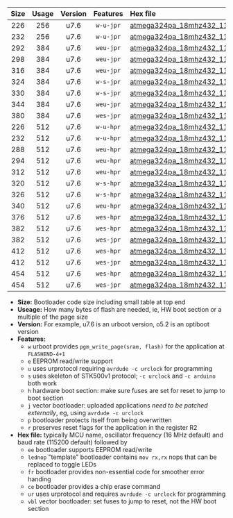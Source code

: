 |Size|Usage|Version|Features|Hex file|
|:-:|:-:|:-:|:-:|:--|
|226|256|u7.6|`w-u-jpr`|[atmega324pa_18mhz432_115200bps_ur_vbl.hex](https://raw.githubusercontent.com/stefanrueger/urboot/main//atmega324pa_18mhz432_115200bps_ur_vbl.hex)|
|232|256|u7.6|`w-u-jpr`|[atmega324pa_18mhz432_115200bps_lednop_ur_vbl.hex](https://raw.githubusercontent.com/stefanrueger/urboot/main//atmega324pa_18mhz432_115200bps_lednop_ur_vbl.hex)|
|292|384|u7.6|`weu-jpr`|[atmega324pa_18mhz432_115200bps_ee_ur_vbl.hex](https://raw.githubusercontent.com/stefanrueger/urboot/main//atmega324pa_18mhz432_115200bps_ee_ur_vbl.hex)|
|298|384|u7.6|`weu-jpr`|[atmega324pa_18mhz432_115200bps_ee_lednop_ur_vbl.hex](https://raw.githubusercontent.com/stefanrueger/urboot/main//atmega324pa_18mhz432_115200bps_ee_lednop_ur_vbl.hex)|
|316|384|u7.6|`weu-jpr`|[atmega324pa_18mhz432_115200bps_ee_lednop_fr_ur_vbl.hex](https://raw.githubusercontent.com/stefanrueger/urboot/main//atmega324pa_18mhz432_115200bps_ee_lednop_fr_ur_vbl.hex)|
|324|384|u7.6|`w-s-jpr`|[atmega324pa_18mhz432_115200bps_vbl.hex](https://raw.githubusercontent.com/stefanrueger/urboot/main//atmega324pa_18mhz432_115200bps_vbl.hex)|
|330|384|u7.6|`w-s-jpr`|[atmega324pa_18mhz432_115200bps_lednop_vbl.hex](https://raw.githubusercontent.com/stefanrueger/urboot/main//atmega324pa_18mhz432_115200bps_lednop_vbl.hex)|
|344|384|u7.6|`weu-jpr`|[atmega324pa_18mhz432_115200bps_ee_lednop_fr_ce_ur_vbl.hex](https://raw.githubusercontent.com/stefanrueger/urboot/main//atmega324pa_18mhz432_115200bps_ee_lednop_fr_ce_ur_vbl.hex)|
|380|384|u7.6|`wes-jpr`|[atmega324pa_18mhz432_115200bps_ee_vbl.hex](https://raw.githubusercontent.com/stefanrueger/urboot/main//atmega324pa_18mhz432_115200bps_ee_vbl.hex)|
|226|512|u7.6|`w-u-hpr`|[atmega324pa_18mhz432_115200bps_ur.hex](https://raw.githubusercontent.com/stefanrueger/urboot/main//atmega324pa_18mhz432_115200bps_ur.hex)|
|232|512|u7.6|`w-u-hpr`|[atmega324pa_18mhz432_115200bps_lednop_ur.hex](https://raw.githubusercontent.com/stefanrueger/urboot/main//atmega324pa_18mhz432_115200bps_lednop_ur.hex)|
|288|512|u7.6|`weu-hpr`|[atmega324pa_18mhz432_115200bps_ee_ur.hex](https://raw.githubusercontent.com/stefanrueger/urboot/main//atmega324pa_18mhz432_115200bps_ee_ur.hex)|
|294|512|u7.6|`weu-hpr`|[atmega324pa_18mhz432_115200bps_ee_lednop_ur.hex](https://raw.githubusercontent.com/stefanrueger/urboot/main//atmega324pa_18mhz432_115200bps_ee_lednop_ur.hex)|
|312|512|u7.6|`weu-hpr`|[atmega324pa_18mhz432_115200bps_ee_lednop_fr_ur.hex](https://raw.githubusercontent.com/stefanrueger/urboot/main//atmega324pa_18mhz432_115200bps_ee_lednop_fr_ur.hex)|
|320|512|u7.6|`w-s-hpr`|[atmega324pa_18mhz432_115200bps.hex](https://raw.githubusercontent.com/stefanrueger/urboot/main//atmega324pa_18mhz432_115200bps.hex)|
|326|512|u7.6|`w-s-hpr`|[atmega324pa_18mhz432_115200bps_lednop.hex](https://raw.githubusercontent.com/stefanrueger/urboot/main//atmega324pa_18mhz432_115200bps_lednop.hex)|
|340|512|u7.6|`weu-hpr`|[atmega324pa_18mhz432_115200bps_ee_lednop_fr_ce_ur.hex](https://raw.githubusercontent.com/stefanrueger/urboot/main//atmega324pa_18mhz432_115200bps_ee_lednop_fr_ce_ur.hex)|
|376|512|u7.6|`wes-hpr`|[atmega324pa_18mhz432_115200bps_ee.hex](https://raw.githubusercontent.com/stefanrueger/urboot/main//atmega324pa_18mhz432_115200bps_ee.hex)|
|382|512|u7.6|`wes-hpr`|[atmega324pa_18mhz432_115200bps_ee_lednop.hex](https://raw.githubusercontent.com/stefanrueger/urboot/main//atmega324pa_18mhz432_115200bps_ee_lednop.hex)|
|382|512|u7.6|`wes-jpr`|[atmega324pa_18mhz432_115200bps_ee_lednop_vbl.hex](https://raw.githubusercontent.com/stefanrueger/urboot/main//atmega324pa_18mhz432_115200bps_ee_lednop_vbl.hex)|
|412|512|u7.6|`wes-hpr`|[atmega324pa_18mhz432_115200bps_ee_lednop_fr.hex](https://raw.githubusercontent.com/stefanrueger/urboot/main//atmega324pa_18mhz432_115200bps_ee_lednop_fr.hex)|
|412|512|u7.6|`wes-jpr`|[atmega324pa_18mhz432_115200bps_ee_lednop_fr_vbl.hex](https://raw.githubusercontent.com/stefanrueger/urboot/main//atmega324pa_18mhz432_115200bps_ee_lednop_fr_vbl.hex)|
|454|512|u7.6|`wes-hpr`|[atmega324pa_18mhz432_115200bps_ee_lednop_fr_ce.hex](https://raw.githubusercontent.com/stefanrueger/urboot/main//atmega324pa_18mhz432_115200bps_ee_lednop_fr_ce.hex)|
|454|512|u7.6|`wes-jpr`|[atmega324pa_18mhz432_115200bps_ee_lednop_fr_ce_vbl.hex](https://raw.githubusercontent.com/stefanrueger/urboot/main//atmega324pa_18mhz432_115200bps_ee_lednop_fr_ce_vbl.hex)|

- **Size:** Bootloader code size including small table at top end
- **Useage:** How many bytes of flash are needed, ie, HW boot section or a multiple of the page size
- **Version:** For example, u7.6 is an urboot version, o5.2 is an optiboot version
- **Features:**
  + `w` urboot provides `pgm_write_page(sram, flash)` for the application at `FLASHEND-4+1`
  + `e` EEPROM read/write support
  + `u` uses urprotocol requiring `avrdude -c urclock` for programming
  + `s` uses skeleton of STK500v1 protocol; `-c urclock` and `-c arduino` both work
  + `h` hardware boot section: make sure fuses are set for reset to jump to boot section
  + `j` vector bootloader: uploaded applications *need to be patched externally*, eg, using `avrdude -c urclock`
  + `p` bootloader protects itself from being overwritten
  + `r` preserves reset flags for the application in the register R2
- **Hex file:** typically MCU name, oscillator frequency (16 MHz default) and baud rate (115200 default) followed by
  + `ee` bootloader supports EEPROM read/write
  + `lednop` "template" bootloader contains `mov rx,rx` nops that can be replaced to toggle LEDs
  + `fr` bootloader provides non-essential code for smoother error handing
  + `ce` bootloader provides a chip erase command
  + `ur` uses urprotocol and requires `avrdude -c urclock` for programming
  + `vbl` vector bootloader: set fuses to jump to reset, not the HW boot section
